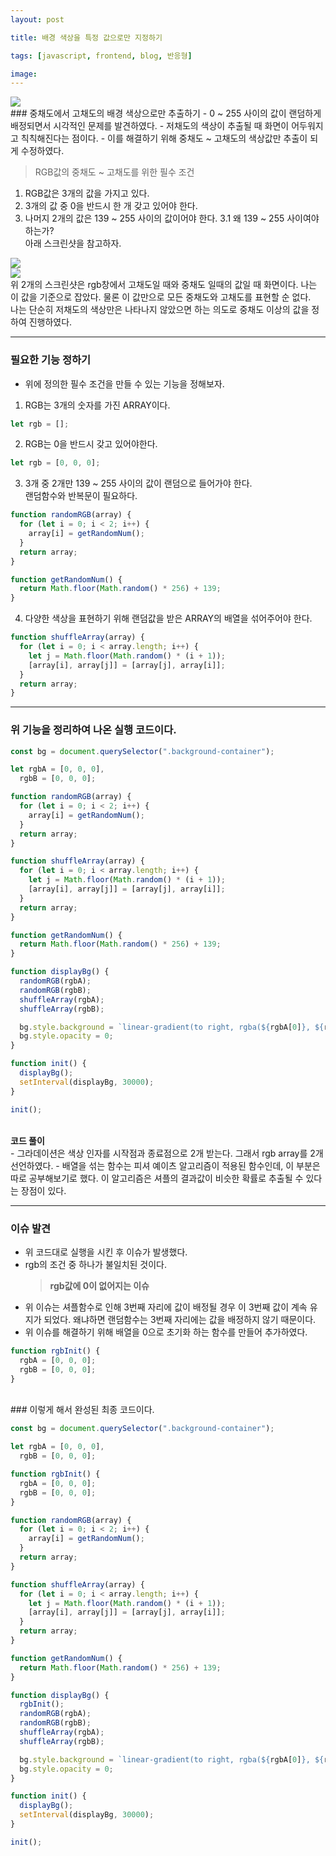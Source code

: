 ```yaml
---
layout: post

title: 배경 색상을 특정 값으로만 지정하기

tags: [javascript, frontend, blog, 반응형]

image:
---
```


<img src="/images/posts/javascript_bg_random.jpg">

<br>
### 중채도에서 고채도의 배경 색상으로만 추출하기
- 0 ~ 255 사이의 값이 랜덤하게 배정되면서 시각적인 문제를 발견하였다.
- 저채도의 색상이 추출될 때 화면이 어두워지고 칙칙해진다는 점이다.
- 이를 해결하기 위해 중채도 ~ 고채도의 색상값만 추출이 되게 수정하였다.

> RGB값의 중채도 ~ 고채도를 위한 필수 조건

1. RGB값은 3개의 값을 가지고 있다.
2. 3개의 값 중 0을 반드시 한 개 갖고 있어야 한다.
3. 나머지 2개의 값은 139 ~ 255 사이의 값이어야 한다.
   3.1 왜 139 ~ 255 사이여야 하는가? <br> 아래 스크린샷을 참고하자.

<img src="/images/posts/color_2.png">
<br>
<img src="/images/posts/color_1.png">
<br>
위 2개의 스크린샷은 rgb창에서 고채도일 때와 중채도 일때의 값일 때 화면이다. 나는 이 값을 기준으로 잡았다. 물론 이 값만으로 모든 중채도와 고채도를 표현할 순 없다.<br> 나는 단순히 저채도의 색상만은 나타나지 않았으면 하는 의도로 중채도 이상의 값을 정하여 진행하였다.

---

### 필요한 기능 정하기

- 위에 정의한 필수 조건을 만들 수 있는 기능을 정해보자.

1. RGB는 3개의 숫자를 가진 ARRAY이다.

```javascript
let rgb = [];
```

2. RGB는 0을 반드시 갖고 있어야한다.

```javascript
let rgb = [0, 0, 0];
```

3. 3개 중 2개만 139 ~ 255 사이의 값이 랜덤으로 들어가야 한다. <br>랜덤함수와 반복문이 필요하다.

```javascript
function randomRGB(array) {
  for (let i = 0; i < 2; i++) {
    array[i] = getRandomNum();
  }
  return array;
}

function getRandomNum() {
  return Math.floor(Math.random() * 256) + 139;
}
```

4. 다양한 색상을 표현하기 위해 랜덤값을 받은 ARRAY의 배열을 섞어주어야 한다.

```javascript
function shuffleArray(array) {
  for (let i = 0; i < array.length; i++) {
    let j = Math.floor(Math.random() * (i + 1));
    [array[i], array[j]] = [array[j], array[i]];
  }
  return array;
}
```

---

### 위 기능을 정리하여 나온 실행 코드이다.

```javascript
const bg = document.querySelector(".background-container");

let rgbA = [0, 0, 0],
  rgbB = [0, 0, 0];

function randomRGB(array) {
  for (let i = 0; i < 2; i++) {
    array[i] = getRandomNum();
  }
  return array;
}

function shuffleArray(array) {
  for (let i = 0; i < array.length; i++) {
    let j = Math.floor(Math.random() * (i + 1));
    [array[i], array[j]] = [array[j], array[i]];
  }
  return array;
}

function getRandomNum() {
  return Math.floor(Math.random() * 256) + 139;
}

function displayBg() {
  randomRGB(rgbA);
  randomRGB(rgbB);
  shuffleArray(rgbA);
  shuffleArray(rgbB);

  bg.style.background = `linear-gradient(to right, rgba(${rgbA[0]}, ${rgbA[1]}, ${rgbA[2]}), rgba(${rgbB[0]}, ${rgbB[1]}, ${rgbB[2]}))`;
  bg.style.opacity = 0;
}

function init() {
  displayBg();
  setInterval(displayBg, 30000);
}

init();
```

<br>
<strong>코드 풀이</strong><br>
- 그라데이션은 색상 인자를 시작점과 종료점으로 2개 받는다. 그래서 rgb array를 2개 선언하였다.
- 배열을 섞는 함수는 피셔 예이츠 알고리즘이 적용된 함수인데, 이 부분은 따로 공부해보기로 했다. 이 알고리즘은 셔플의 결과값이 비슷한 확률로 추출될 수 있다는 장점이 있다.

---

### 이슈 발견

- 위 코드대로 실행을 시킨 후 이슈가 발생했다.
- rgb의 조건 중 하나가 불일치된 것이다.
  > <strong>rgb값에 0이 없어지는 이슈</strong>
- 위 이슈는 셔플함수로 인해 3번째 자리에 값이 배정될 경우 이 3번째 값이 계속 유지가 되었다. 왜냐하면 랜덤함수는 3번째 자리에는 값을 배정하지 않기 때문이다.
- 위 이슈를 해결하기 위해 배열을 0으로 초기화 하는 함수를 만들어 추가하였다.

```javascript
function rgbInit() {
  rgbA = [0, 0, 0];
  rgbB = [0, 0, 0];
}
```

<br>
### 이렇게 해서 완성된 최종 코드이다.

```javascript
const bg = document.querySelector(".background-container");

let rgbA = [0, 0, 0],
  rgbB = [0, 0, 0];

function rgbInit() {
  rgbA = [0, 0, 0];
  rgbB = [0, 0, 0];
}

function randomRGB(array) {
  for (let i = 0; i < 2; i++) {
    array[i] = getRandomNum();
  }
  return array;
}

function shuffleArray(array) {
  for (let i = 0; i < array.length; i++) {
    let j = Math.floor(Math.random() * (i + 1));
    [array[i], array[j]] = [array[j], array[i]];
  }
  return array;
}

function getRandomNum() {
  return Math.floor(Math.random() * 256) + 139;
}

function displayBg() {
  rgbInit();
  randomRGB(rgbA);
  randomRGB(rgbB);
  shuffleArray(rgbA);
  shuffleArray(rgbB);

  bg.style.background = `linear-gradient(to right, rgba(${rgbA[0]}, ${rgbA[1]}, ${rgbA[2]}), rgba(${rgbB[0]}, ${rgbB[1]}, ${rgbB[2]}))`;
  bg.style.opacity = 0;
}

function init() {
  displayBg();
  setInterval(displayBg, 30000);
}

init();
```
